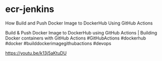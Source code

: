# ecr-jenkins
How Build and Push Docker Image to DockerHub Using GitHub Actions

Build & Push Docker Image to DockerHub using GitHub Actions | Building Docker containers with GitHub Actions
#GitHubActions #dockerhub  #docker #builddockerimagegithubactions #devops 

https://youtu.be/k13j5aKtuDU
